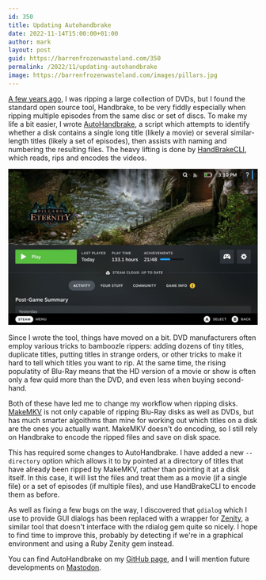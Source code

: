 ```yaml
---
id: 350
title: Updating Autohandbrake
date: 2022-11-14T15:00:00+01:00
author: mark
layout: post
guid: https://barrenfrozenwasteland.com/350
permalink: /2022/11/updating-autohandbrake
image: https://barrenfrozenwasteland.com/images/pillars.jpg
---
```


[A few years ago](https://barrenfrozenwasteland.com/2017/08/autohandbrake-dvd-ripping-wizard/), I was ripping a large collection of DVDs, but I found the
standard open source tool, Handbrake, to be very fiddly especially when ripping multiple episodes from the same disc or set of discs. To make my life a bit
easier, I wrote [AutoHandbrake](https://github.com/marxjohnson/autohandbrake), a script which attempts to identify whether a disk contains a single long title (likely a movie) or several similar-length
titles (likely a set of episodes), then assists with naming and numbering the resulting files. The heavy lifting is done by 
[HandBrakeCLI](https://handbrake.fr/docs/en/latest/cli/cli-options.html), which reads, rips and encodes the videos.

![Pillars of Eternity in Steam Deck library](/images/pillars.jpg)

Since I wrote the tool, things have moved on a bit. DVD manufacturers often employ various tricks to bamboozle rippers: adding dozens of tiny titles,
duplicate titles, putting titles in strange orders, or other tricks to make it hard to tell which titles you want to rip. At the same time, the rising
populatity of Blu-Ray means that the HD version of a movie or show is often only a few quid more than the DVD, and even less when buying second-hand.

Both of these have led me to change my workflow when ripping disks. [MakeMKV](https://www.makemkv.com/) is not only capable of ripping Blu-Ray disks as
well as DVDs, but has much smarter algoithms than mine for working out which titles on a disk are the ones you actually want. MakeMKV doesn't do
encoding, so I still rely on Handbrake to encode the ripped files and save on disk space.

This has required some changes to AutoHandbrake. I have added a new `--directory` option which allows it to by pointed at a directory of titles that have
already been ripped by MakeMKV, rather than pointing it at a disk itself. In this case, it will list the files and treat them as a movie (if a single file)
or a set of episodes (if multiple files), and use HandBrakeCLI to encode them as before.

As well as fixing a few bugs on the way, I discovered that `gdialog` which I use to provide GUI dialogs has been replaced with a wrapper for 
[Zenity](https://help.gnome.org/users/zenity/3.32/), a similar tool that doesn't interface with the rdialog gem quite so nicely. I hope to find 
time to improve this, probably by detecting if we're in a graphical environment and using a Ruby Zenity gem instead.

You can find AutoHandbrake on my [GitHub page](https://github.com/marxjohnson), and I will mention future developments on 
[Mastodon](https://octodon.social/@marxjohnson).

